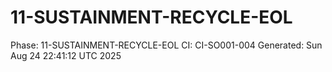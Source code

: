 # 11-SUSTAINMENT-RECYCLE-EOL
Phase: 11-SUSTAINMENT-RECYCLE-EOL
CI: CI-SO001-004
Generated: Sun Aug 24 22:41:12 UTC 2025
